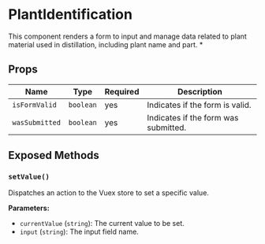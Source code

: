 # PlantIdentification

This component renders a form to input and manage data related to plant material used in distillation, including plant name and part.
 *

## Props

| Name | Type | Required | Description |
|------|------|----------|-------------|
| `isFormValid` | `boolean` | yes | Indicates if the form is valid. |
| `wasSubmitted` | `boolean` | yes | Indicates if the form was submitted. |

## Exposed Methods

### `setValue()`
Dispatches an action to the Vuex store to set a specific value.

**Parameters:**
- `currentValue` (`string`): The current value to be set.
- `input` (`string`): The input field name.
